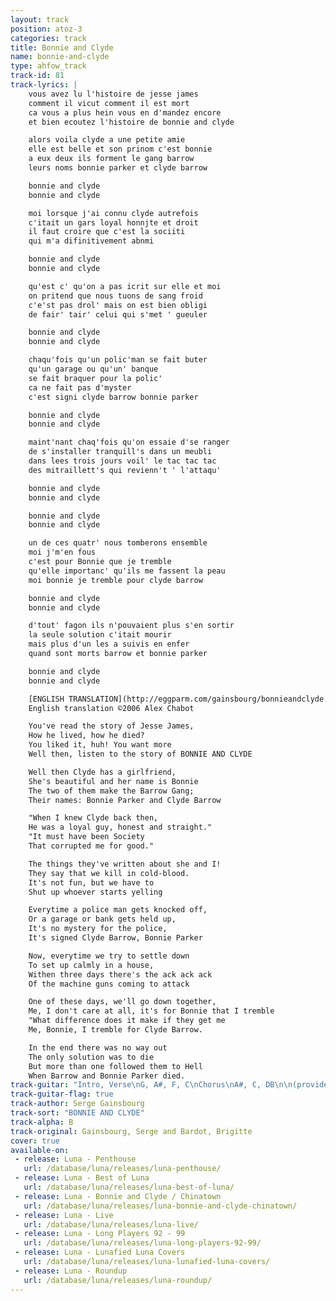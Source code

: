```yaml
---
layout: track
position: atoz-3
categories: track
title: Bonnie and Clyde
name: bonnie-and-clyde
type: ahfow_track
track-id: 81
track-lyrics: |
    vous avez lu l'histoire de jesse james
    comment il vicut comment il est mort
    ca vous a plus hein vous en d'mandez encore
    et bien ecoutez l'histoire de bonnie and clyde

    alors voila clyde a une petite amie
    elle est belle et son prinom c'est bonnie
    a eux deux ils forment le gang barrow
    leurs noms bonnie parker et clyde barrow

    bonnie and clyde
    bonnie and clyde

    moi lorsque j'ai connu clyde autrefois
    c'itait un gars loyal honnjte et droit
    il faut croire que c'est la sociiti
    qui m'a difinitivement abnmi

    bonnie and clyde
    bonnie and clyde

    qu'est c' qu'on a pas icrit sur elle et moi
    on pritend que nous tuons de sang froid
    c'e'st pas drol' mais on est bien obligi
    de fair' tair' celui qui s'met ' gueuler

    bonnie and clyde
    bonnie and clyde

    chaqu'fois qu'un polic'man se fait buter
    qu'un garage ou qu'un' banque
    se fait braquer pour la polic' 
    ca ne fait pas d'myster 
    c'est signi clyde barrow bonnie parker

    bonnie and clyde
    bonnie and clyde

    maint'nant chaq'fois qu'on essaie d'se ranger
    de s'installer tranquill's dans un meubli
    dans lees trois jours voil' le tac tac tac
    des mitraillett's qui revienn't ' l'attaqu'

    bonnie and clyde
    bonnie and clyde

    bonnie and clyde
    bonnie and clyde

    un de ces quatr' nous tomberons ensemble
    moi j'm'en fous 
    c'est pour Bonnie que je tremble
    qu'elle importanc' qu'ils me fassent la peau
    moi bonnie je tremble pour clyde barrow

    bonnie and clyde
    bonnie and clyde

    d'tout' fagon ils n'pouvaient plus s'en sortir
    la seule solution c'itait mourir
    mais plus d'un les a suivis en enfer
    quand sont morts barrow et bonnie parker

    bonnie and clyde
    bonnie and clyde

    [ENGLISH TRANSLATION](http://eggparm.com/gainsbourg/bonnieandclyde.html)
    English translation ©2006 Alex Chabot

    You've read the story of Jesse James,
    How he lived, how he died?
    You liked it, huh! You want more
    Well then, listen to the story of BONNIE AND CLYDE

    Well then Clyde has a girlfriend,
    She's beautiful and her name is Bonnie
    The two of them make the Barrow Gang;
    Their names: Bonnie Parker and Clyde Barrow

    "When I knew Clyde back then,
    He was a loyal guy, honest and straight."
    "It must have been Society
    That corrupted me for good."

    The things they've written about she and I!
    They say that we kill in cold-blood.
    It's not fun, but we have to
    Shut up whoever starts yelling

    Everytime a police man gets knocked off,
    Or a garage or bank gets held up,
    It's no mystery for the police,
    It's signed Clyde Barrow, Bonnie Parker

    Now, everytime we try to settle down
    To set up calmly in a house,
    Withen three days there's the ack ack ack
    Of the machine guns coming to attack

    One of these days, we'll go down together,
    Me, I don't care at all, it's for Bonnie that I tremble
    "What difference does it make if they get me
    Me, Bonnie, I tremble for Clyde Barrow.

    In the end there was no way out
    The only solution was to die
    But more than one followed them to Hell
    When Barrow and Bonnie Parker died.
track-guitar: "Intro, Verse\nG, A#, F, C\nChorus\nA#, C, DB\n\n(provided by Drew)"
track-guitar-flag: true
track-author: Serge Gainsbourg
track-sort: "BONNIE AND CLYDE"
track-alpha: B
track-original: Gainsbourg, Serge and Bardot, Brigitte
cover: true
available-on:
 - release: Luna - Penthouse
   url: /database/luna/releases/luna-penthouse/
 - release: Luna - Best of Luna
   url: /database/luna/releases/luna-best-of-luna/
 - release: Luna - Bonnie and Clyde / Chinatown
   url: /database/luna/releases/luna-bonnie-and-clyde-chinatown/
 - release: Luna - Live
   url: /database/luna/releases/luna-live/
 - release: Luna - Long Players 92 - 99
   url: /database/luna/releases/luna-long-players-92-99/
 - release: Luna - Lunafied Luna Covers
   url: /database/luna/releases/luna-lunafied-luna-covers/
 - release: Luna - Roundup
   url: /database/luna/releases/luna-roundup/
---
```

